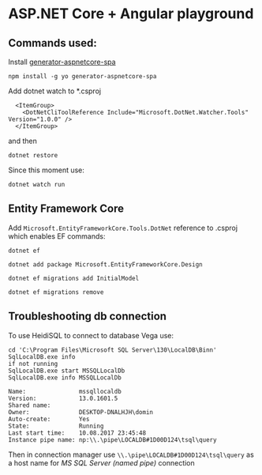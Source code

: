 # ASP.NET Core + Angular playground

## Commands used:

Install [generator-aspnetcore-spa](https://www.npmjs.com/package/generator-aspnetcore-spa)

`npm install -g yo generator-aspnetcore-spa`

Add dotnet watch to *.csproj

```
  <ItemGroup>
    <DotNetCliToolReference Include="Microsoft.DotNet.Watcher.Tools" Version="1.0.0" />
  </ItemGroup>
```

and then

`dotnet restore`

Since this moment use:

`dotnet watch run`

## Entity Framework Core
Add `Microsoft.EntityFrameworkCore.Tools.DotNet` reference to .csproj which enables EF commands:

`dotnet ef`

`dotnet add package Microsoft.EntityFrameworkCore.Design`

`dotnet ef migrations add InitialModel`

`dotnet ef migrations remove`

## Troubleshooting db connection
To use HeidiSQL to connect to database Vega use:

```
cd 'C:\Program Files\Microsoft SQL Server\130\LocalDB\Binn'
SqlLocalDB.exe info
if not running
SqlLocalDB.exe start MSSQLLocalDb
SqlLocalDB.exe info MSSQLLocalDb

Name:               mssqllocaldb
Version:            13.0.1601.5
Shared name:
Owner:              DESKTOP-DNALHJH\domin
Auto-create:        Yes
State:              Running
Last start time:    10.08.2017 23:45:48
Instance pipe name: np:\\.\pipe\LOCALDB#1D00D124\tsql\query
```

Then in connection manager use `\\.\pipe\LOCALDB#1D00D124\tsql\query` as a host name for _MS SQL Server (named pipe)_ connection